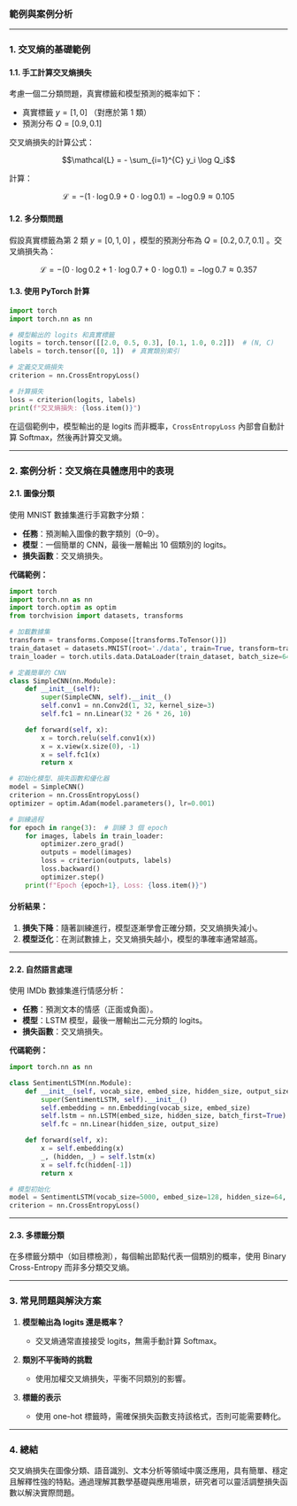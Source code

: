 ### 範例與案例分析

---

### **1. 交叉熵的基礎範例**

#### **1.1. 手工計算交叉熵損失**

考慮一個二分類問題，真實標籤和模型預測的概率如下：

- 真實標籤  $`y = [1, 0]`$  （對應於第 1 類）
- 預測分布  $`Q = [0.9, 0.1]`$ 

交叉熵損失的計算公式：

```math
\mathcal{L} = - \sum_{i=1}^{C} y_i \log Q_i
```


計算：

```math
\mathcal{L} = - (1 \cdot \log 0.9 + 0 \cdot \log 0.1) = - \log 0.9 \approx 0.105
```


#### **1.2. 多分類問題**

假設真實標籤為第 2 類  $`y = [0, 1, 0]`$ ，模型的預測分布為  $`Q = [0.2, 0.7, 0.1]`$ 。交叉熵損失為：

```math
\mathcal{L} = - (0 \cdot \log 0.2 + 1 \cdot \log 0.7 + 0 \cdot \log 0.1) = - \log 0.7 \approx 0.357
```


#### **1.3. 使用 PyTorch 計算**

```python
import torch
import torch.nn as nn

# 模型輸出的 logits 和真實標籤
logits = torch.tensor([[2.0, 0.5, 0.3], [0.1, 1.0, 0.2]])  # (N, C)
labels = torch.tensor([0, 1])  # 真實類別索引

# 定義交叉熵損失
criterion = nn.CrossEntropyLoss()

# 計算損失
loss = criterion(logits, labels)
print(f"交叉熵損失: {loss.item()}")
```

在這個範例中，模型輸出的是 logits 而非概率，`CrossEntropyLoss` 內部會自動計算 Softmax，然後再計算交叉熵。

---

### **2. 案例分析：交叉熵在具體應用中的表現**

#### **2.1. 圖像分類**

使用 MNIST 數據集進行手寫數字分類：

- **任務**：預測輸入圖像的數字類別（0–9）。
- **模型**：一個簡單的 CNN，最後一層輸出 10 個類別的 logits。
- **損失函數**：交叉熵損失。

**代碼範例：**

```python
import torch
import torch.nn as nn
import torch.optim as optim
from torchvision import datasets, transforms

# 加載數據集
transform = transforms.Compose([transforms.ToTensor()])
train_dataset = datasets.MNIST(root='./data', train=True, transform=transform, download=True)
train_loader = torch.utils.data.DataLoader(train_dataset, batch_size=64, shuffle=True)

# 定義簡單的 CNN
class SimpleCNN(nn.Module):
    def __init__(self):
        super(SimpleCNN, self).__init__()
        self.conv1 = nn.Conv2d(1, 32, kernel_size=3)
        self.fc1 = nn.Linear(32 * 26 * 26, 10)

    def forward(self, x):
        x = torch.relu(self.conv1(x))
        x = x.view(x.size(0), -1)
        x = self.fc1(x)
        return x

# 初始化模型、損失函數和優化器
model = SimpleCNN()
criterion = nn.CrossEntropyLoss()
optimizer = optim.Adam(model.parameters(), lr=0.001)

# 訓練過程
for epoch in range(3):  # 訓練 3 個 epoch
    for images, labels in train_loader:
        optimizer.zero_grad()
        outputs = model(images)
        loss = criterion(outputs, labels)
        loss.backward()
        optimizer.step()
    print(f"Epoch {epoch+1}, Loss: {loss.item()}")
```

#### **分析結果**：

1. **損失下降**：隨著訓練進行，模型逐漸學會正確分類，交叉熵損失減小。
2. **模型泛化**：在測試數據上，交叉熵損失越小，模型的準確率通常越高。

---

#### **2.2. 自然語言處理**

使用 IMDb 數據集進行情感分析：

- **任務**：預測文本的情感（正面或負面）。
- **模型**：LSTM 模型，最後一層輸出二元分類的 logits。
- **損失函數**：交叉熵損失。

**代碼範例：**

```python
import torch.nn as nn

class SentimentLSTM(nn.Module):
    def __init__(self, vocab_size, embed_size, hidden_size, output_size):
        super(SentimentLSTM, self).__init__()
        self.embedding = nn.Embedding(vocab_size, embed_size)
        self.lstm = nn.LSTM(embed_size, hidden_size, batch_first=True)
        self.fc = nn.Linear(hidden_size, output_size)

    def forward(self, x):
        x = self.embedding(x)
        _, (hidden, _) = self.lstm(x)
        x = self.fc(hidden[-1])
        return x

# 模型初始化
model = SentimentLSTM(vocab_size=5000, embed_size=128, hidden_size=64, output_size=2)
criterion = nn.CrossEntropyLoss()
```

---

#### **2.3. 多標籤分類**

在多標籤分類中（如目標檢測），每個輸出節點代表一個類別的概率，使用 Binary Cross-Entropy 而非多分類交叉熵。

---

### **3. 常見問題與解決方案**

1. **模型輸出為 logits 還是概率？**
   - 交叉熵通常直接接受 logits，無需手動計算 Softmax。

2. **類別不平衡時的挑戰**
   - 使用加權交叉熵損失，平衡不同類別的影響。

3. **標籤的表示**
   - 使用 one-hot 標籤時，需確保損失函數支持該格式，否則可能需要轉化。

---

### **4. 總結**

交叉熵損失在圖像分類、語音識別、文本分析等領域中廣泛應用，具有簡單、穩定且解釋性強的特點。通過理解其數學基礎與應用場景，研究者可以靈活調整損失函數以解決實際問題。